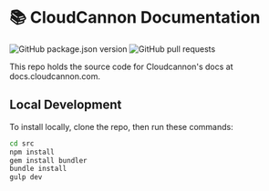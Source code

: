# 📚 CloudCannon Documentation

![GitHub package.json version](https://img.shields.io/github/package-json/v/CloudCannon/documentation)  ![GitHub pull requests](https://img.shields.io/github/issues-pr/Cloudcannon/documentation?label=Pull%20Requests)

This repo holds the source code for Cloudcannon's docs at docs.cloudcannon.com. 

## Local Development 
To install locally, clone the repo, then run these commands:

```bash
cd src 
npm install
gem install bundler
bundle install
gulp dev
```
